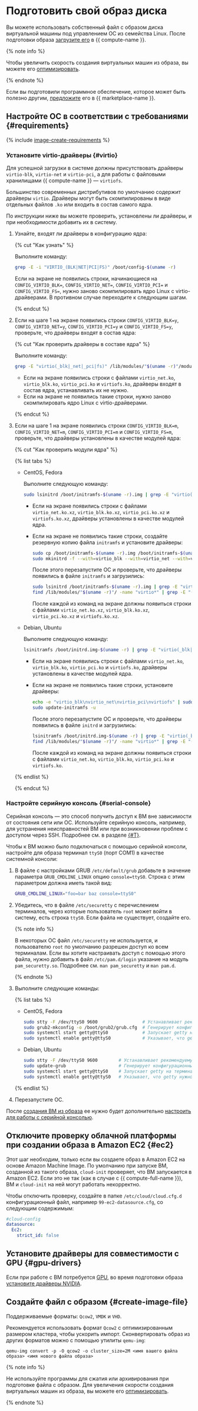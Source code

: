 # Подготовить свой образ диска

Вы можете использовать собственный файл с образом диска виртуальной машины под управлением ОС из семейства Linux. После подготовки образа [загрузите его](upload.md) в {{ compute-name }}. 

{% note info %}

Чтобы увеличить скорость создания виртуальных машин из образа, вы можете его [оптимизировать](../../concepts/image.md#images-optimized-for-deployment).

{% endnote %}


Если вы подготовили программное обеспечение, которое может быть полезно другим, [предложите](../../../marketplace/operations/create-product.md) его в {{ marketplace-name }}.


## Настройте ОС в соответствии с требованиями {#requirements}

{% include [image-create-requirements](../../../_includes/compute/image-create-requirements.md) %}

### Установите virtio-драйверы {#virtio}

Для успешной загрузки в системе должны присутствовать драйверы `virtio-blk`, `virtio-net` и `virtio-pci`, а для работы с файловыми хранилищами {{ compute-name }} — `virtiofs`.

Большинство современных дистрибутивов по умолчанию содержит драйверы `virtio`. Драйверы могут быть скомпилированы в виде отдельных файлов `.ko` или входить в состав самого ядра.

По инструкции ниже вы можете проверить, установлены ли драйверы, и при необходимости добавить их в систему.

1. Узнайте, входят ли драйверы в конфигурацию ядра:

   {% cut "Как узнать" %}

   Выполните команду:
   ```sh
   grep -E -i "VIRTIO_(BLK|NET|PCI|FS)" /boot/config-$(uname -r)
   ```

   Если на экране не появились строки, начинающиеся на `CONFIG_VIRTIO_BLK=`, `CONFIG_VIRTIO_NET=`, `CONFIG_VIRTIO_PCI=` и `CONFIG_VIRTIO_FS=`, нужно заново скомпилировать ядро Linux с virtio-драйверами. В противном случае переходите к следующим шагам.

   {% endcut %}

1. Если на шаге 1 на экране появились строки `CONFIG_VIRTIO_BLK=y`, `CONFIG_VIRTIO_NET=y`, `CONFIG_VIRTIO_PCI=y` и `CONFIG_VIRTIO_FS=y`, проверьте, что драйверы входят в состав ядра:

   {% cut "Как проверить драйверы в составе ядра" %}

   Выполните команду:
   ```sh
   grep -E "virtio(_blk|_net|_pci|fs)" /lib/modules/"$(uname -r)"/modules.builtin
   ```

   * Если на экране появились строки с файлами `virtio_net.ko`, `virtio_blk.ko`, `virtio_pci.ko` и `virtiofs.ko`, драйверы входят в состав ядра, устанавливать их не нужно.
   * Если на экране не появились такие строки, нужно заново скомпилировать ядро Linux с virtio-драйверами.

   {% endcut %}

1. Если на шаге 1 на экране появились строки `CONFIG_VIRTIO_BLK=m`, `CONFIG_VIRTIO_NET=m`, `CONFIG_VIRTIO_PCI=m` и `CONFIG_VIRTIO_FS=m`, проверьте, что драйверы установлены в качестве модулей ядра:

   {% cut "Как проверить модули ядра" %}

   {% list tabs %}

   - CentOS, Fedora

     Выполните следующую команду:

     ```sh
     sudo lsinitrd /boot/initramfs-$(uname -r).img | grep -E "virtio(_blk|_net|_pci|fs)"
     ```

     * Если на экране появились строки с файлами `virtio_net.ko.xz`, `virtio_blk.ko.xz`, `virtio_pci.ko.xz` и `virtiofs.ko.xz`, драйверы установлены в качестве модулей ядра.
     * Если на экране не появились такие строки, создайте резервную копию файла `initramfs` и установите драйверы:

       ```sh
       sudo cp /boot/initramfs-$(uname -r).img /boot/initramfs-$(uname -r).img.bak
       sudo mkinitrd -f --with=virtio_blk --with=virtio_net --with=virtio_pci --with=virtiofs /boot/initramfs-$(uname -r).img $(uname -r)
       ```

       После этого перезапустите ОС и проверьте, что драйверы появились в файле `initramfs` и загрузились:

       ```sh
       sudo lsinitrd /boot/initramfs-$(uname -r).img | grep -E "virtio(_blk|_net|_pci|fs)"
       find /lib/modules/"$(uname -r)"/ -name "virtio*" | grep -E "(blk|net|pci|fs)"
       ```

       После каждой из команд на экране должны появиться строки с файлами `virtio_net.ko.xz`, `virtio_blk.ko.xz`, `virtio_pci.ko.xz` и `virtiofs.ko.xz`.

   - Debian, Ubuntu

     Выполните следующую команду:

     ```sh
     lsinitramfs /boot/initrd.img-$(uname -r) | grep -E "virtio(_blk|_net|_pci|fs)"
     ```

     * Если на экране появились строки с файлами `virtio_net.ko`, `virtio_blk.ko`, `virtio_pci.ko` и `virtiofs.ko`, драйверы установлены в качестве модулей ядра.
     * Если на экране не появились такие строки, установите драйверы:

       ```sh
       echo -e "virtio_blk\nvirtio_net\nvirtio_pci\nvirtiofs" | sudo tee -a /etc/initramfs-tools/modules
       sudo update-initramfs -u
       ```

       После этого перезапустите ОС и проверьте, что драйверы появились в файле `initrd` и загрузились:

       ```sh
       lsinitramfs /boot/initrd.img-$(uname -r) | grep -E "virtio(_blk|_net|_pci|fs)"
       find /lib/modules/"$(uname -r)"/ -name "virtio*" | grep -E "(blk|net|pci|fs)"
       ```

       После каждой из команд на экране должны появиться строки с файлами `virtio_net.ko`, `virtio_blk.ko`, `virtio_pci.ko` и `virtiofs.ko`.

   {% endlist %}

   {% endcut %}

### Настройте серийную консоль {#serial-console}

Серийная консоль — это способ получить доступ к ВМ вне зависимости от состояния сети или ОС. Используйте серийную консоль, например, для устранения неисправностей ВМ или при возникновении проблем с доступом через SSH. Подробнее см. в разделе [{#T}](../serial-console/index.md).

Чтобы к ВМ можно было подключаться с помощью серийной консоли, настройте для образа терминал `ttyS0` (порт COM1) в качестве системной консоли:

1. В файле с настройками GRUB `/etc/default/grub` добавьте в значение параметра `GRUB_CMDLINE_LINUX` опцию `console=ttyS0`. Строка с этим параметром должна иметь такой вид:

   ```sh
   GRUB_CMDLINE_LINUX="foo=bar baz console=ttyS0"
   ```

1. Убедитесь, что в файле `/etc/securetty` с перечислением терминалов, через которые пользователь `root` может войти в систему, есть строка `ttyS0`. Если файла не существует, создайте его.

   {% note info %}

   В некоторых ОС файл `/etc/securetty` не используется, и пользователю `root` по умолчанию разрешен доступ ко всем терминалам. Если вы хотите настраивать доступ с помощью этого файла, нужно добавить в файл `/etc/pam.d/login` указание на модуль `pam_securetty.so`. Подробнее см. `man pam_securetty` и `man pam.d`.

   {% endnote %} 

1. Выполните следующие команды:

   {% list tabs %}

   - CentOS, Fedora

     ```sh
     sudo stty -F /dev/ttyS0 9600                 # Устанавливает рекомендуемую скорость терминала ttyS0 — 9600 бод 
     sudo grub2-mkconfig -o /boot/grub2/grub.cfg  # Генерирует конфигурационный файл для GRUB
     sudo systemctl start getty@ttyS0             # Запускает getty на терминале ttyS0
     sudo systemctl enable getty@ttyS0            # Указывает, что getty нужно запускать при каждом включении ОС
     ```

   - Debian, Ubuntu

        ```sh
        sudo stty -F /dev/ttyS0 9600        # Устанавливает рекомендуемую скорость терминала ttyS0 — 9600 бод 
        sudo update-grub                    # Генерирует конфигурационный файл для GRUB
        sudo systemctl start getty@ttyS0    # Запускает getty на терминале ttyS0
        sudo systemctl enable getty@ttyS0   # Указывает, что getty нужно запускать при каждом включении ОС
        ```

   {% endlist %}

1. Перезапустите ОС.

После [создания ВМ из образа](upload.md#create-vm-from-user-image) ее нужно будет дополнительно [настроить для работы с серийной консолью](../serial-console/index.md). 

## Отключите проверку облачной платформы при создании образа в Amazon EC2 {#ec2}

Этот шаг необходим, только если вы создаете образ в Amazon EC2 на основе Amazon Machine Image. По умолчанию при запуске ВМ, созданной из такого образа, `cloud-init` проверяет, что ВМ запускается в Amazon EC2. Если это не так (как в случае с {{ compute-full-name }}), ВМ и `cloud-init` на ней могут работать некорректно.

Чтобы отключить проверку, создайте в папке `/etc/cloud/cloud.cfg.d` конфигурационный файл, например `99-ec2-datasource.cfg`, со следующим содержимым:

```yaml
#cloud-config
datasource:
  Ec2:
    strict_id: false
```

## Установите драйверы для совместимости с GPU {#gpu-drivers}

Если при работе с ВМ потребуется [GPU](../../concepts/gpus.md), во время подготовки образа [установите драйверы NVIDIA](../vm-operate/install-nvidia-drivers.md).

## Создайте файл с образом {#create-image-file}

Поддерживаемые форматы: `Qcow2`, `VMDK` и `VHD`.

Рекомендуется использовать формат `Qcow2` с оптимизированным размером кластера, чтобы ускорить импорт. Сконвертировать образ из других форматов можно с помощью утилиты `qemu-img`:

```
qemu-img convert -p -O qcow2 -o cluster_size=2M <имя вашего файла образа> <имя нового файла образа>
```

{% note info %}

Не используйте программы для сжатия или архивирования при подготовке файла с образом. Для увеличения скорости создания виртуальных машин из образа, вы можете его [оптимизировать](../../concepts/image.md#images-optimized-for-deployment).

{% endnote %}
